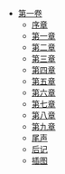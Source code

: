 - [第一卷](/公主骑士征服战争(姬骑士征服战争)-作者：深见真/第一卷)
  - [序章](/公主骑士征服战争(姬骑士征服战争)-作者：深见真/第一卷/序章.md)
  - [第一章](/公主骑士征服战争(姬骑士征服战争)-作者：深见真/第一卷/第一章.md)
  - [第二章](/公主骑士征服战争(姬骑士征服战争)-作者：深见真/第一卷/第二章.md)
  - [第三章](/公主骑士征服战争(姬骑士征服战争)-作者：深见真/第一卷/第三章.md)
  - [第四章](/公主骑士征服战争(姬骑士征服战争)-作者：深见真/第一卷/第四章.md)
  - [第五章](/公主骑士征服战争(姬骑士征服战争)-作者：深见真/第一卷/第五章.md)
  - [第六章](/公主骑士征服战争(姬骑士征服战争)-作者：深见真/第一卷/第六章.md)
  - [第七章](/公主骑士征服战争(姬骑士征服战争)-作者：深见真/第一卷/第七章.md)
  - [第八章](/公主骑士征服战争(姬骑士征服战争)-作者：深见真/第一卷/第八章.md)
  - [第九章](/公主骑士征服战争(姬骑士征服战争)-作者：深见真/第一卷/第九章.md)
  - [尾声](/公主骑士征服战争(姬骑士征服战争)-作者：深见真/第一卷/尾声.md)
  - [后记](/公主骑士征服战争(姬骑士征服战争)-作者：深见真/第一卷/后记.md)
  - [插图](/公主骑士征服战争(姬骑士征服战争)-作者：深见真/第一卷/插图.md)
